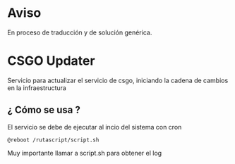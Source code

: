 # Aviso
En proceso de traducción y de solución genérica.

# CSGO Updater
Servicio para actualizar el servicio de csgo, iniciando la cadena de cambios en la infraestructura

## ¿ Cómo se usa ?
El servicio se debe de ejecutar al incio del sistema con cron
```
@reboot /rutascript/script.sh
```
Muy importante llamar a script.sh para obtener el log
